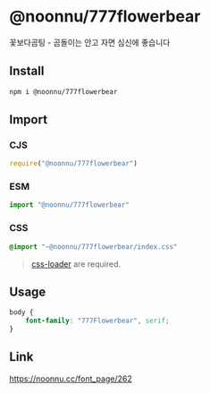 # @noonnu/777flowerbear
꽃보다곰팅 - 곰돌이는 안고 자면 심신에 좋습니다

## Install
```sh
npm i @noonnu/777flowerbear
```
## Import
### CJS
```js
require("@noonnu/777flowerbear")
```
### ESM
```js
import "@noonnu/777flowerbear"
```
### CSS 
```css
@import "~@noonnu/777flowerbear/index.css"
```
> [css-loader](https://github.com/webpack-contrib/css-loader) are required.

## Usage
```css
body {
    font-family: "777Flowerbear", serif;
}
```

## Link
https://noonnu.cc/font_page/262
